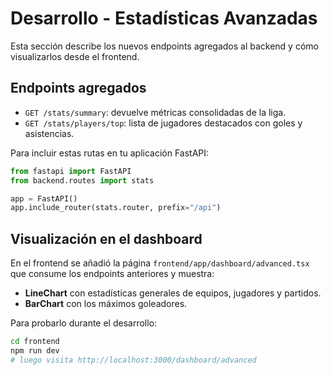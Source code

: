 # Desarrollo - Estadísticas Avanzadas

Esta sección describe los nuevos endpoints agregados al backend y cómo visualizarlos desde el frontend.

## Endpoints agregados

- `GET /stats/summary`: devuelve métricas consolidadas de la liga.
- `GET /stats/players/top`: lista de jugadores destacados con goles y asistencias.

Para incluir estas rutas en tu aplicación FastAPI:

```python
from fastapi import FastAPI
from backend.routes import stats

app = FastAPI()
app.include_router(stats.router, prefix="/api")
```

## Visualización en el dashboard

En el frontend se añadió la página `frontend/app/dashboard/advanced.tsx` que consume los endpoints anteriores y muestra:

- **LineChart** con estadísticas generales de equipos, jugadores y partidos.
- **BarChart** con los máximos goleadores.

Para probarlo durante el desarrollo:

```bash
cd frontend
npm run dev
# luego visita http://localhost:3000/dashboard/advanced
```
